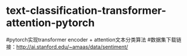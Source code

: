# text-classification-transformer-attention-pytorch
#pytorch实现transformer encoder + attention文本分类算法
#数据集下载链接：http://ai.stanford.edu/~amaas/data/sentiment/
